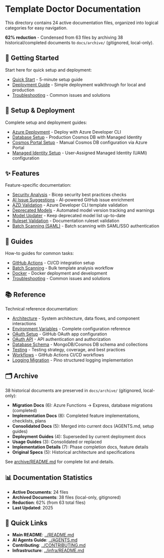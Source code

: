 # Template Doctor Documentation

This directory contains 24 active documentation files, organized into logical categories for easy navigation.

**62% reduction** - Condensed from 63 files by archiving 38 historical/completed documents to `docs/archive/` (gitignored, local-only).

## 🚀 Getting Started

Start here for quick setup and deployment:

- [Quick Start](../QUICKSTART.md) - 5-minute setup guide
- [Deployment Guide](../DEPLOYMENT_GUIDE.md) - Simple deployment walkthrough for local and production
- [Troubleshooting](guides/troubleshooting.md) - Common issues and solutions

## 🔧 Setup & Deployment

Complete setup and deployment guides:

- [Azure Deployment](setup/azure-deployment.md) - Deploy with Azure Developer CLI
- [Database Setup](setup/database-setup.md) - Production Cosmos DB with Managed Identity
- [Cosmos Portal Setup](setup/cosmos-portal.md) - Manual Cosmos DB configuration via Azure Portal
- [Managed Identity Setup](setup/managed-identity.md) - User-Assigned Managed Identity (UAMI) configuration

## ✨ Features

Feature-specific documentation:

- [Security Analysis](features/security-analysis.md) - Bicep security best practices checks
- [AI Issue Suggestions](features/ai-issue-suggestions.md) - AI-powered GitHub issue enrichment
- [AZD Validation](features/azd-validation.md) - Azure Developer CLI template validation
- [Deprecated Models](features/deprecated-models.md) - Automated model version tracking and warnings
- [Model Updater](features/model-updater.md) - Keep deprecated model list up-to-date
- [Ruleset Validation](features/ruleset-validation.md) - Documentation ruleset validation
- [Batch Scanning (SAML)](features/batch-scanning-saml.md) - Batch scanning with SAML/SSO authentication

## 📖 Guides

How-to guides for common tasks:

- [GitHub Actions](guides/github-actions.md) - CI/CD integration setup
- [Batch Scanning](guides/batch-scanning.md) - Bulk template analysis workflow
- [Docker](guides/docker.md) - Docker deployment and development
- [Troubleshooting](guides/troubleshooting.md) - Common issues and solutions

## 📚 Reference

Technical reference documentation:

- [Architecture](reference/architecture.md) - System architecture, data flows, and component interactions
- [Environment Variables](reference/environment-variables.md) - Complete configuration reference
- [OAuth Setup](reference/oauth-setup.md) - GitHub OAuth app configuration
- [OAuth API](reference/oauth-api.md) - API authentication and authorization
- [Database Schema](reference/database-schema.md) - MongoDB/Cosmos DB schema and collections
- [Testing](reference/testing.md) - Testing strategy, coverage, and best practices
- [Workflows](reference/workflows.md) - GitHub Actions CI/CD workflows
- [Logging Migration](reference/logging-migration.md) - Pino structured logging implementation

## 🗂️ Archive

38 historical documents are preserved in `docs/archive/` (gitignored, local-only):

- **Migration Docs** (6): Azure Functions → Express, database migrations (completed)
- **Implementation Docs** (8): Completed feature implementations, checklists, plans
- **Consolidated Docs** (5): Merged into current docs (AGENTS.md, setup guides)
- **Deployment Guides** (4): Superseded by current deployment docs
- **Usage Guides** (3): Consolidated or replaced
- **Implementation Details** (7): Phase completion docs, feature details
- **Original Specs** (5): Historical architecture and specifications

See [archive/README.md](archive/README.md) for complete list and details.

## 📊 Documentation Statistics

- **Active Documents**: 24 files
- **Archived Documents**: 38 files (local-only, gitignored)
- **Reduction**: 62% (from 63 total files)
- **Last Updated**: 2025

## 🔗 Quick Links

- **Main README**: [../README.md](../README.md)
- **AI Agents Guide**: [../AGENTS.md](../AGENTS.md)
- **Contributing**: [../CONTRIBUTING.md](../CONTRIBUTING.md)
- **Infrastructure**: [../infra/README.md](../infra/README.md)
